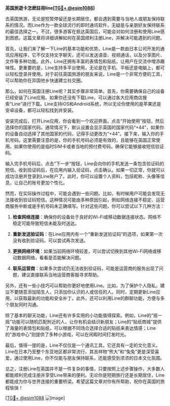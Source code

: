 **英国旅遊卡怎麽註冊line[[TG💪+ @esim1088](https://t.me/s/esim1088)]**

去英国旅游，无论是短暂停留还是长期居住，都会遇到需要与当地人或朋友保持联系的情况。而Line作为一款全球流行的即时通讯软件，无疑是与亲朋好友保持联系的最佳选择之一。不过，很多游客在抵达英国后，可能会对如何注册和使用Line感到困惑。这篇文章将详细讲解如何在英国顺利注册Line，并解决可能遇到的问题。

首先，让我们来了解一下Line的基本功能和优势。Line是一款由日本公司开发的通讯应用程序，它不仅支持文字聊天，还可以发送语音、视频通话，以及分享图片、文件等多种功能。此外，Line还拥有丰富的表情包和贴纸，让用户在交流中增添趣味性。更重要的是，Line支持多平台使用，无论是在手机、平板还是电脑上，都可以轻松登录并使用。对于前往英国旅游的朋友来说，Line是一个非常方便的工具，可以帮助你在异国他乡快速建立社交圈。

那么，如何在英国注册Line呢？其实步骤非常简单。首先，你需要确保自己的设备已经安装了Line应用。如果你还没有下载Line，可以通过各大应用商店搜索“Line”进行下载。Line支持iOS和Android系统，所以无论你使用的是苹果还是安卓设备，都可以轻松找到并安装。

安装完成后，打开Line应用，你会看到一个欢迎界面。点击“开始使用”按钮，然后选择你的国家代码。通常情况下，默认设置会显示英国的国家代码“+44”，如果你的设备自动选择了其他国家的代码，记得手动更改为“+44”。接下来，输入你的手机号码。这里需要注意的是，你的手机号码必须是有效的，且能够在英国正常使用。如果你使用的是临时SIM卡或者当地的预付费号码，确保它能够接收短信验证码。

输入完手机号码后，点击“下一步”按钮，Line会向你的手机发送一条包含验证码的短信。收到验证码后，在应用内输入验证码，点击确认。如果一切正常，你就可以成功注册并登录到Line账户了。此时，你可以设置个人资料，包括昵称、头像等信息，让自己的账号更加个性化。

然而，在实际操作过程中，可能会遇到一些问题。比如，有时候用户可能会发现无法接收到验证码短信。这种情况可能由多种原因引起，例如网络连接不稳定、运营商服务中断或是手机号码未正确填写。针对这些问题，你可以尝试以下几种方法：

1. **检查网络连接**：确保你的设备处于良好的Wi-Fi或移动数据连接状态。网络不稳定可能导致短信未能及时送达。
   
2. **重新发送验证码**：在Line应用内有一个“重新发送验证码”的选项，如果第一次没有收到验证码，可以尝试再次发送。
   
3. **更换网络环境**：如果当前网络环境较差，可以尝试切换到其他Wi-Fi网络或移动数据网络，看看是否能解决问题。
   
4. **联系运营商**：如果多次尝试仍无法收到验证码，可能是运营商的服务出现了问题，建议直接联系当地运营商客服寻求帮助。

另外，还有一些小技巧可以帮助你更好地使用Line。比如，为了保护个人隐私，建议不要随意添加陌生人，只添加你认识的人或信任的人。同时，定期更新Line应用，以获取最新的功能和安全补丁。此外，还可以利用Line的群聊功能，方便与多个朋友同时沟通。

除了基本的聊天功能，Line还有许多实用的小功能值得探索。例如，Line的“摇一摇”功能可以随机匹配附近的人，让你有机会结识新朋友；Line的“贴纸商城”提供了海量的表情包和贴纸，可以根据不同场合选择合适的贴纸来表达情感；Line的“游戏中心”则提供了多种小游戏，可以在闲暇时间打发时光。

最后，值得一提的是，Line不仅仅是一个通讯工具，它还具有一定的文化意义。Line在日本乃至整个东亚地区都非常流行，其吉祥物“熊大”和“兔兔”更是深受喜爱。通过使用Line，你不仅能与朋友保持联系，还能感受到浓浓的日本文化氛围。

总之，注册Line在英国并不是一件复杂的事情，只要按照上述步骤操作，大多数人都能顺利完成注册并享受Line带来的便利。无论你是短期旅行还是长期居住，Line都能成为你与世界连接的重要桥梁。希望这篇文章对你有所帮助，祝你在英国的旅程愉快！

[[TG💪+ @esim1088](https://t.me/s/esim1088) ![Image](https://i.postimg.cc/4NQfJmqS/Snipaste-2025-05-13-00-14-12.png)]